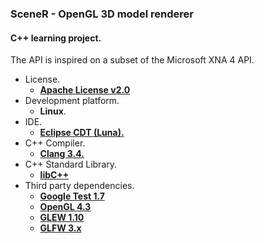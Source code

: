 ### SceneR - OpenGL 3D model renderer

#### C++ learning project.
The API is inspired on a subset of the Microsoft XNA 4 API.

* License.
    * [**Apache License v2.0**](https://www.apache.org/licenses/LICENSE-2.0)
* Development platform.
    * **Linux**.
* IDE. 
    * [**Eclipse CDT (Luna).**](http://eclipse.org/cdt/)
* C++ Compiler.
    * [**Clang 3.4.**](http://clang.llvm.org/)
* C++ Standard Library.
    * [**libC++**](http://libcxx.llvm.org/)
* Third party dependencies.
    * [**Google Test 1.7**](https://code.google.com/p/googletest/)
    * [**OpenGL 4.3**](https://www.khronos.org/opengl/)
    * [**GLEW 1.10**](http://glew.sourceforge.net/)
    * [**GLFW 3.x**](http://www.glfw.org/)
